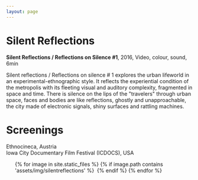 ```yaml
---
layout: page
---
```


# Silent Reflections


<strong><b>Silent Reflections / Reflections on Silence #1</b></strong>, 2016, Video, colour, sound, 6min <br>

Silent reflections / Reflections on silence # 1 explores the urban lifeworld in an experimental-ethnographic style. It reflects the experiential condition of the metropolis with its fleeting visual and auditory complexity, fragmented in space and time. There is silence on the lips of the "travelers" through urban space, faces and bodies are like reflections, ghostly and unapproachable, the city made of electronic signals, shiny surfaces and rattling machines.

# Screenings

Ethnocineca, Austria<br>
Iowa City Documentary Film Festival (ICDOCS), USA<br>

<ul>
{% for image in site.static_files %}
    {% if image.path contains 'assets/img/silentreflections' %}
<a class="img" href="{{ image.path }}"><img title="" src="{{ image.path }}"/></a>
    {% endif %}
{% endfor %}
</ul>